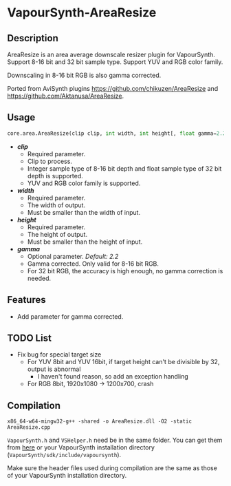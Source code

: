 # VapourSynth-AreaResize

## Description

AreaResize is an area average downscale resizer plugin for VapourSynth. Support 8-16 bit and 32 bit sample type. Support YUV and RGB color family.

Downscaling in 8-16 bit RGB is also gamma corrected.

Ported from AviSynth plugins https://github.com/chikuzen/AreaResize and https://github.com/Aktanusa/AreaResize.

## Usage

```python
core.area.AreaResize(clip clip, int width, int height[, float gamma=2.2])
```

* ***clip***
    * Required parameter.
    * Clip to process.
    * Integer sample type of 8-16 bit depth and float sample type of 32 bit depth is supported.
    * YUV and RGB color family is supported.
* ***width***
    * Required parameter.
    * The width of output.
    * Must be smaller than the width of input.
* ***height***
    * Required parameter.
    * The height of output.
    * Must be smaller than the height of input.
* ***gamma***
    * Optional parameter. *Default: 2.2*
    * Gamma corrected. Only valid for 8-16 bit RGB.
    * For 32 bit RGB, the accuracy is high enough, no gamma correction is needed.

## Features

* Add parameter for gamma corrected.

## TODO List

* Fix bug for special target size
  * For YUV 8bit and YUV 16bit, if target height can't be divisible by 32, output is abnormal
    * I haven't found reason, so add an exception handling
  * For RGB 8bit, 1920x1080 -> 1200x700, crash

## Compilation

```
x86_64-w64-mingw32-g++ -shared -o AreaResize.dll -O2 -static AreaResize.cpp
```

`VapourSynth.h` and `VSHelper.h` need be in the same folder. You can get them from [here](https://github.com/vapoursynth/vapoursynth/tree/master/include) or your VapourSynth installation directory (`VapourSynth/sdk/include/vapoursynth`).

Make sure the header files used during compilation are the same as those of your VapourSynth installation directory.

